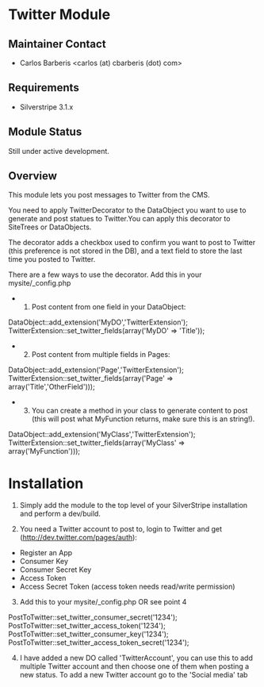 # Twitter Module

## Maintainer Contact

* Carlos Barberis
  <carlos (at) cbarberis (dot) com>
	
## Requirements

* Silverstripe 3.1.x

## Module Status

Still under active development.

## Overview

This module lets you post messages to Twitter from the CMS. 

You need to apply TwitterDecorator to the DataObject you want to use to generate and post statues to Twitter.You can apply this decorator to SiteTrees or DataObjects.

The decorator adds a checkbox used to confirm you want to post to Twitter (this preference is not stored in the DB), 
and a text field to store the last time you posted to Twitter.

There are a few ways to use the decorator. Add this in your mysite/_config.php

* 1. Post content from one field in your DataObject:

DataObject::add_extension('MyDO','TwitterExtension'); 
TwitterExtension::set_twitter_fields(array('MyDO' => 'Title'));

* 2. Post content from multiple fields in Pages: 

DataObject::add_extension('Page','TwitterExtension'); 
TwitterExtension::set_twitter_fields(array('Page' => array('Title','OtherField')));

* 3. You can create a method in your class to generate content to post (this will post what MyFunction returns, make sure this is an string!).

DataObject::add_extension('MyClass','TwitterExtension'); 
TwitterExtension::set_twitter_fields(array('MyClass' => array('MyFunction')));

# Installation

1. Simply add the module to the top level of your SilverStripe installation and
perform a dev/build.

2. You need a Twitter account to post to, login to Twitter and get (http://dev.twitter.com/pages/auth):
* Register an App
* Consumer Key
* Consumer Secret Key
* Access Token
* Access Secret Token
(access token needs read/write permission)

3. Add this to your mysite/_config.php OR see point 4

PostToTwitter::set_twitter_consumer_secret('1234');
PostToTwitter::set_twitter_access_token('1234');
PostToTwitter::set_twitter_consumer_key('1234');
PostToTwitter::set_twitter_access_token_secret('1234');

4. I have added a new DO called 'TwitterAccount', you can use this to add multiple Twitter account and then choose one of them when posting a new status.
 To add a new Twitter account go to the 'Social media' tab


